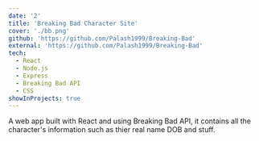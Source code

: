 ```yaml
---
date: '2'
title: 'Breaking Bad Character Site'
cover: './bb.png'
github: 'https://github.com/Palash1999/Breaking-Bad'
external: 'https://github.com/Palash1999/Breaking-Bad'
tech:
  - React
  - Node.js
  - Express
  - Breaking Bad API
  - CSS
showInProjects: true
---
```


A web app built with React and using Breaking Bad API, it contains all the character's information such as thier real name DOB and stuff.

